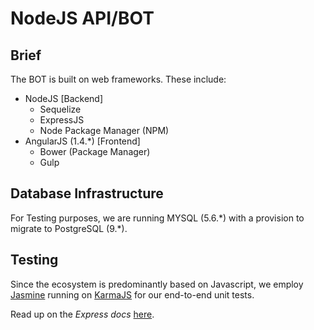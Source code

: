 # NodeJS API/BOT

## Brief
The BOT is built on web frameworks. These include:
  + NodeJS [Backend]
    + Sequelize
    + ExpressJS
    + Node Package Manager (NPM)
  + AngularJS (1.4.\*) [Frontend]
    + Bower (Package Manager)
    + Gulp

## Database Infrastructure
For Testing purposes, we are running MYSQL (5.6.\*) with a provision to migrate to PostgreSQL (9.\*).

## Testing
Since the ecosystem is predominantly based on Javascript, we employ [Jasmine](http://jasmine.github.io/2.5/introduction.html) running on [KarmaJS](https://karma-runner.github.io/1.0/index.html) for our end-to-end unit tests.

Read up on the _Express docs_ [here](express.md).
